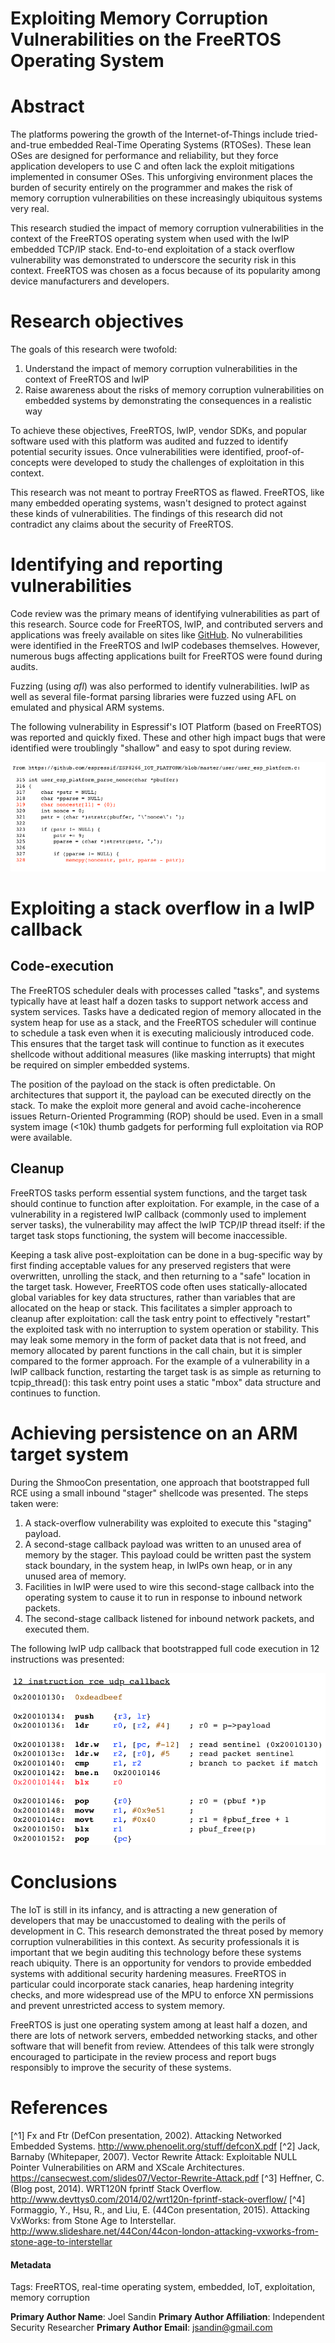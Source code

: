 # Exploiting Memory Corruption Vulnerabilities on the FreeRTOS Operating System

# Abstract

The platforms powering the growth of the Internet-of-Things include tried-and-true embedded Real-Time Operating Systems (RTOSes). These lean OSes are designed for performance and reliability, but they force application developers to use C and often lack the exploit mitigations implemented in consumer OSes. This unforgiving environment places the burden of security entirely on the programmer and makes the risk of memory corruption vulnerabilities on these increasingly ubiquitous systems very real.

This research studied the impact of memory corruption vulnerabilities in the context of the FreeRTOS operating system when used with the lwIP embedded TCP/IP stack.  End-to-end exploitation of a stack overflow vulnerability was demonstrated to underscore the security risk in this context.  FreeRTOS was chosen as a focus because of its popularity among device manufacturers and developers.


# Research objectives

The goals of this research were twofold:

1. Understand the impact of memory corruption vulnerabilities in the context of FreeRTOS and lwIP
2. Raise awareness about the risks of memory corruption vulnerabilities on embedded systems by demonstrating the consequences in a realistic way

To achieve these objectives, FreeRTOS, lwIP, vendor SDKs, and popular software used with this platform was audited and fuzzed to identify potential security issues.   Once vulnerabilities were identified, proof-of-concepts were developed to study the challenges of exploitation in this context.

This research was not meant to portray FreeRTOS as flawed.  FreeRTOS, like many embedded operating systems, wasn't designed to protect against these kinds of vulnerabilities.  The findings of this research did not contradict any claims about the security of FreeRTOS.


# Identifying and reporting vulnerabilities

Code review was the primary means of identifying vulnerabilities as part of this research.  Source code for FreeRTOS, lwIP, and contributed servers and applications was freely available on sites like [GitHub](http://github.com).  No vulnerabilities were identified in the FreeRTOS and lwIP codebases themselves.  However, numerous bugs affecting applications built for FreeRTOS were found during audits.

Fuzzing (using _afl_) was also performed to identify vulnerabilities.  lwIP as well as several file-format parsing libraries were fuzzed using AFL on emulated and physical ARM systems.

The following vulnerability in Espressif's IOT Platform (based on FreeRTOS) was reported and quickly fixed.  These and other high impact bugs that were identified were troublingly "shallow" and easy to spot during review.

![Stack Overflow in user_esp_platform_parse_nonce](imgs/01_vuln.png)


# Exploiting a stack overflow in a lwIP callback

## Code-execution 

The FreeRTOS scheduler deals with processes called "tasks", and systems typically have at least half a dozen tasks to support network access and system services.  Tasks have a dedicated region of memory allocated in the system heap for use as a stack, and the FreeRTOS scheduler will continue to schedule a task even when it is executing maliciously introduced code.  This ensures that the target task will continue to function as it executes shellcode without additional measures (like masking interrupts) that might be required on simpler embedded systems.

The position of the payload on the stack is often predictable.  On architectures that support it, the payload can be executed directly on the stack.  To make the exploit more general and avoid cache-incoherence issues Return-Oriented Programming (ROP) should be used.  Even in a small system image (<10k) thumb gadgets for performing full exploitation via ROP were available.

## Cleanup

FreeRTOS tasks perform essential system functions, and the target task should continue to function after exploitation.  For example, in the case of a vulnerability in a registered lwIP callback (commonly used to implement server tasks), the vulnerability may affect the lwIP TCP/IP thread itself: if the target task stops functioning, the system will become inaccessible.

Keeping a task alive post-exploitation can be done in a bug-specific way by first finding acceptable values for any preserved registers that were overwritten, unrolling the stack, and then returning to a "safe" location in the target task.  However, FreeRTOS code often uses statically-allocated global variables for key data structures, rather than variables that are allocated on the heap or stack.  This facilitates a simpler approach to cleanup after exploitation: call the task entry point to effectively "restart" the exploited task with no interruption to system operation or stability.  This may leak some memory in the form of packet data that is not freed, and memory allocated by parent functions in the call chain, but it is simpler compared to the former approach.  For the example of a vulnerability in a lwIP callback function, restarting the target task is as simple as returning to tcpip_thread(): this task entry point uses a static "mbox" data structure and continues to function.


# Achieving persistence on an ARM target system

During the ShmooCon presentation, one approach that bootstrapped full RCE using a small inbound "stager" shellcode was presented.  The steps taken were:

1. A stack-overflow vulnerability was exploited to execute this "staging" payload.
2. A second-stage callback payload was written to an unused area of memory by the stager.  This payload could be written past the system stack boundary, in the system heap, in lwIPs own heap, or in any unused area of memory.
3. Facilities in lwIP were used to wire this second-stage callback into the operating system to cause it to run in response to inbound network packets.
4. The second-stage callback listened for inbound network packets, and executed them.

The following lwIP udp callback that bootstrapped full code execution in 12 instructions was presented:

![RCE Callback](imgs/01_callback.png)


# Conclusions

The IoT is still in its infancy, and is attracting a new generation of developers that may be unaccustomed to dealing with the perils of development in C.  This research demonstrated the threat posed by memory corruption vulnerabilities in this context.  As security professionals it is important that we begin auditing this technology before these systems reach ubiquity.  There is an opportunity for vendors to provide embedded systems with additional security hardening measures.  FreeRTOS in particular could incorporate stack canaries, heap hardening integrity checks, and more widespread use of the MPU to enforce XN permissions and prevent unrestricted access to system memory.

FreeRTOS is just one operating system among at least half a dozen, and there are lots of network servers, embedded networking stacks, and other software that will benefit from review.  Attendees of this talk were strongly encouraged to participate in the review process and report bugs responsibly to improve the security of these systems.


# References

[^1] Fx and Ftr (DefCon presentation, 2002). Attacking Networked Embedded Systems.  http://www.phenoelit.org/stuff/defconX.pdf
[^2] Jack, Barnaby (Whitepaper, 2007).  Vector Rewrite Attack: Exploitable NULL Pointer Vulnerabilities on ARM and XScale Architectures.  https://cansecwest.com/slides07/Vector-Rewrite-Attack.pdf 
[^3] Heffner, C. (Blog post, 2014).  WRT120N fprintf Stack Overflow.  http://www.devttys0.com/2014/02/wrt120n-fprintf-stack-overflow/
[^4] Formaggio, Y., Hsu, R., and Liu, E. (44Con presentation, 2015). Attacking VxWorks: from Stone Age to Interstellar.  http://www.slideshare.net/44Con/44con-london-attacking-vxworks-from-stone-age-to-interstellar


#### Metadata

Tags: FreeRTOS, real-time operating system, embedded, IoT, exploitation, memory corruption

**Primary Author Name**: Joel Sandin
**Primary Author Affiliation**: Independent Security Researcher
**Primary Author Email**: jsandin@gmail.com



